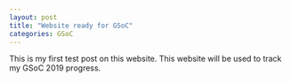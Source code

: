 ```yaml
---
layout: post
title: "Website ready for GSoC"
categories: GSoC
---
```


This is my first test post on this website. This website will be used to track my GSoC 2019 progress.
